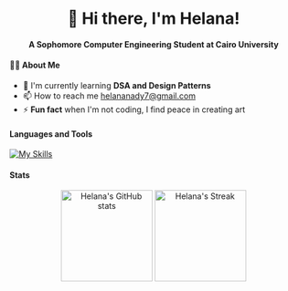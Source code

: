 <div align="center"> 
  <h1>👋 Hi there, I'm Helana!</h1>
  <h4>A Sophomore Computer Engineering Student at Cairo University</h4> 
</div>

#### 👩‍💻 About Me
- 🌱 I'm currently learning **DSA and Design Patterns**
- 📫 How to reach me helananady7@gmail.com 
- ⚡ **Fun fact** when I'm not coding, I find peace in creating art

#### Languages and Tools

[![My Skills](https://skillicons.dev/icons?i=c,cpp,html,css,js,git,bash,linux)](https://skillicons.dev)

#### Stats

<div align = "center" >
  <img src = "https://github-readme-stats.vercel.app/api?username=helananady&show_icons=true&theme=date_night" height = "160" alt="Helana's GitHub stats">
  <img src="https://streak-stats.demolab.com?user=helananady&theme=date-night&hide_border=true" height = "160" alt="Helana's Streak" />
</div>
